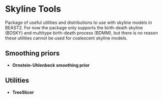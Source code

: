 # Skyline Tools

Package of useful utilities and distributions to use with skyline models in BEAST2. For now the package only supports the birth-death skyline (BDSKY) and multitype birth-death process (BDMM), but there is no reason these utilities cannot be used for coalescent skyline models.

## Smoothing priors

- **Ornstein-Uhlenbeck smoothing prior** 


## Utilities

- **TreeSlicer**